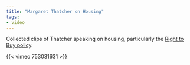 ```yaml
---
title: "Margaret Thatcher on Housing"
tags:
- video
---
```


Collected clips of Thatcher speaking on housing, particularly the [Right to Buy policy](cause-effect-affect/right-to-buy).

{{< vimeo 753031631 >}}
